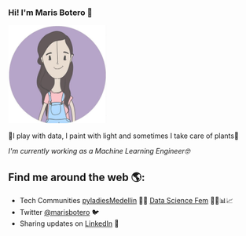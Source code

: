 ### Hi! I'm Maris Botero 🦄
<img src="https://github.com/marisbotero/marisbotero/blob/master/ma.PNG" width="200" height="200" alt="A 200x200 image">

<p>🌳I play with data, I paint with light and sometimes I take care of plants🌹<p>

<p><em>I'm currently working as a Machine Learning Engineer🤓</br>


</em></p>

## Find me around the web 🌎:
- Tech Communities <a href="https://www.instagram.com/pyladiesmed/">pyladiesMedellin</a> 🐍🧡
                   <a href="https://www.instagram.com/datasciencefem/">Data Science Fem</a> 👩‍💻📊📈
- Twitter <a href="https://twitter.com/marisbotero/">@marisbotero</a> 🐦
- Sharing updates on <a href="https://www.linkedin.com/in/marisbotero/">LinkedIn</a> 💼




